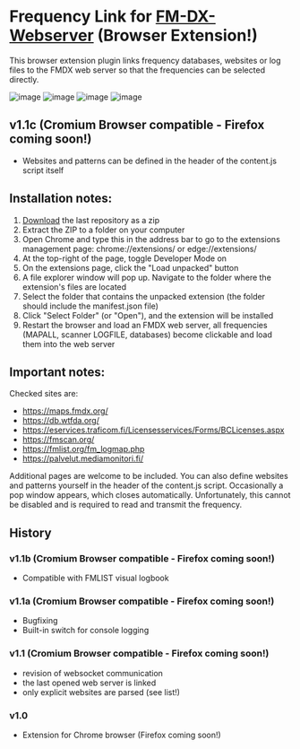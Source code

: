 # Frequency Link for [FM-DX-Webserver](https://github.com/NoobishSVK/fm-dx-webserver) (Browser Extension!)

This browser extension plugin links frequency databases, websites or log files to the FMDX web server so that the frequencies can be selected directly.

![image](https://github.com/user-attachments/assets/5da01050-dc3d-400f-b807-a0014d3bfd7f)
![image](https://github.com/user-attachments/assets/8cd7f928-1d45-4d91-ba0f-14f416d743b4)
![image](https://github.com/user-attachments/assets/c57dee76-c666-4552-addb-8bbce7ffaf4f)
![image](https://github.com/user-attachments/assets/6e8d8c2f-d104-4f71-a576-1f93c085c498)


## v1.1c (Cromium Browser compatible - Firefox coming soon!)
- Websites and patterns can be defined in the header of the content.js script itself

## Installation notes:

1. [Download](https://github.com/Highpoint2000/FrequencyLink/releases) the last repository as a zip
2. Extract the ZIP to a folder on your computer
3. Open Chrome and type this in the address bar to go to the extensions management page: chrome://extensions/ or edge://extensions/
4. At the top-right of the page, toggle Developer Mode on
5. On the extensions page, click the "Load unpacked" button
6. A file explorer window will pop up. Navigate to the folder where the extension's files are located
7. Select the folder that contains the unpacked extension (the folder should include the manifest.json file)
8. Click "Select Folder" (or "Open"), and the extension will be installed
9. Restart the browser and load an FMDX web server, all frequencies (MAPALL, scanner LOGFILE, databases) become clickable and load them into the web server

## Important notes: 

Checked sites are:
- https://maps.fmdx.org/
- https://db.wtfda.org/
- https://eservices.traficom.fi/Licensesservices/Forms/BCLicenses.aspx
- https://fmscan.org/
- https://fmlist.org/fm_logmap.php
- https://palvelut.mediamonitori.fi/

Additional pages are welcome to be included. You can also define websites and patterns yourself in the header of the content.js script. Occasionally a pop window appears, which closes automatically. Unfortunately, this cannot be disabled and is required to read and transmit the frequency.

## History

### v1.1b (Cromium Browser compatible - Firefox coming soon!)
- Compatible with FMLIST visual logbook

### v1.1a (Cromium Browser compatible - Firefox coming soon!)
- Bugfixing
- Built-in switch for console logging

### v1.1 (Cromium Browser compatible - Firefox coming soon!)
- revision of websocket communication
- the last opened web server is linked
- only explicit websites are parsed (see list!)

### v1.0
- Extension for Chrome browser (Firefox coming soon!)
